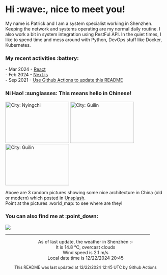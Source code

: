 <h1> Hi :wave:, nice to meet you! </h1>

<!-- <img align='right' src="https://media.giphy.com/media/3o6ZsWiPs8bx32YWyY/giphy.gif" width="300" /> -->

<p alight="left">My name is Patrick and I am a system specialist working in Shenzhen. Keeping the network and systems operating are my normal daily routine. I also work a bit in system integration using RestFul API. In the quiet times, I like to spend time and mess around with Python, DevOps stuff like Docker, Kubernetes.</p>
<h3>My recent activities :battery:</h3>
<!-- Activities start -->
- Mar 2024 - <a href='https://github.com/MoonHighway/learning-react' target='_blank'>React</a><br>
- Feb 2024 - <a href='#' target='_blank'>Next.js</a><br>
- Sep 2021 - <a href='https://docs.github.com/en/actions' target='_blank'>Use Github Actions to update this README</a><br><!-- Activities end -->

<h3>Ni Hao! :sunglasses: This means hello in Chinese!</h3>
<!-- Picture start -->
<p><img width="200" height="130" src="https://images.unsplash.com/photo-1461840338307-ceb7b261d6e8?crop=entropy&cs=tinysrgb&fit=max&fm=jpg&ixid=M3wyNjYzMzV8MHwxfHJhbmRvbXx8fHx8fHx8fDE3MzQ4NzE1NjV8&ixlib=rb-4.0.3&q=80&w=200" title="City: Nyingchi" /> <img width="200" height="130" src="https://images.unsplash.com/photo-1517248980687-80aa4dfd5218?crop=entropy&cs=tinysrgb&fit=max&fm=jpg&ixid=M3wyNjYzMzV8MHwxfHJhbmRvbXx8fHx8fHx8fDE3MzQ4NzE1NjV8&ixlib=rb-4.0.3&q=80&w=200" title="City: Guilin" /> <img width="200" height="130" src="https://images.unsplash.com/photo-1508043157312-69e4bf3dd28c?crop=entropy&cs=tinysrgb&fit=max&fm=jpg&ixid=M3wyNjYzMzV8MHwxfHJhbmRvbXx8fHx8fHx8fDE3MzQ4NzE1NjV8&ixlib=rb-4.0.3&q=80&w=200" title="City: Guilin" /> </p><!-- Picture end -->
<p>Above are 3 random pictures showing some nice architecture in China (old or modern) which posted in <a href='https://unsplash.com/' target='_blank'>Unsplash</a>.<br>Point at the pictures :world_map: to see where are they!</p>

<h3>You can also find me at :point_down:</h3>
<p><a href="https://www.linkedin.com/in/patrick-law" target="_blank"><img src="https://img.shields.io/badge/linkedin-%230077B5.svg?&style=for-the-badge&logo=linkedin&logoColor=white" /></a>
</P>
<hr size='8' width='90%'>

<!-- Weather start -->
<p align="center">As of last update, the weather in Shenzhen :- <br>
It is 14.8 &#8451;, overcast clouds<br>
Wind speed is 2.1 m/s<br>
Local date time is 12/22/2024 20:45<br></p><!-- Weather end -->
<!-- Updatetime start -->
<p align="center" style="font-size:90%">This README was last updated at 12/22/2024 12:45 UTC by Github Actions</p><!-- Updatetime end -->
